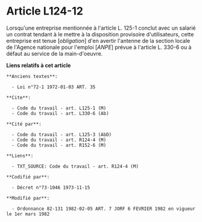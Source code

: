 # Article L124-12

Lorsqu'une entreprise mentionnée à l'article L. 125-1 conclut avec un salarié un contrat tendant à le mettre à la disposition
provisoire d'utilisateurs, cette entreprise est tenue [*obligation*] d'en avertir l'antenne de la section locale de l'Agence
nationale pour l'emploi [*ANPE*] prévue à l'article L. 330-6 ou à défaut au service de la main-d'oeuvre.

**Liens relatifs à cet article**

	**Anciens textes**:

	  - Loi n°72-1 1972-01-03 ART. 35

	**Cite**:

	  - Code du travail - art. L125-1 (M)
	  - Code du travail - art. L330-6 (Ab)

	**Cité par**:

	  - Code du travail - art. L125-3 (AbD)
	  - Code du travail - art. R124-4 (M)
	  - Code du travail - art. R152-6 (M)

	**Liens**:

	  - TXT_SOURCE: Code du travail - art. R124-4 (M)

	**Codifié par**:

	  - Décret n°73-1046 1973-11-15

	**Modifié par**:

	  - Ordonnance 82-131 1982-02-05 ART. 7 JORF 6 FEVRIER 1982 en vigueur le 1er mars 1982
